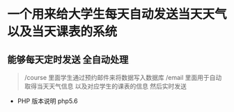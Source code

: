# 一个用来给大学生每天自动发送当天天气以及当天课表的系统 
## 能够每天定时发送   全自动处理 
> /course  里面学生通过预约邮件来将数据写入数据库 
> /email   里面用于自动取得当天天气信息 以及对应学生的课表的信息  然后实时发送


* PHP 版本说明  php5.6
